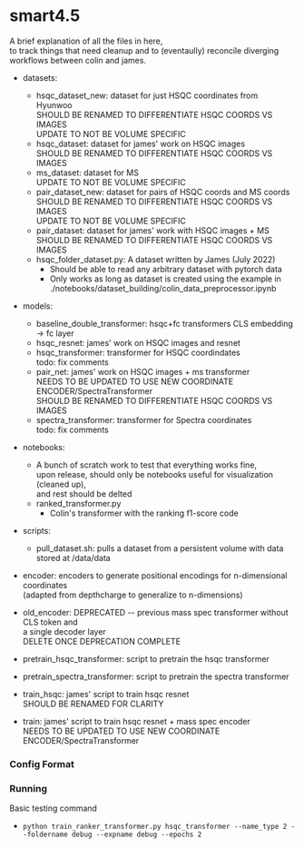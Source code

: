 # smart4.5

A brief explanation of all the files in here,  
to track things that need cleanup and to (eventaully) 
reconcile diverging workflows between colin and james.   

- datasets:
    - hsqc_dataset_new: dataset for just HSQC coordinates from Hyunwoo  
        SHOULD BE RENAMED TO DIFFERENTIATE HSQC COORDS VS IMAGES   
        UPDATE TO NOT BE VOLUME SPECIFIC  
    - hsqc_dataset: dataset for james' work on HSQC images  
        SHOULD BE RENAMED TO DIFFERENTIATE HSQC COORDS VS IMAGES     
    - ms_dataset: dataset for MS  
        UPDATE TO NOT BE VOLUME SPECIFIC  
    - pair_dataset_new: dataset for pairs of HSQC coords and MS coords  
        SHOULD BE RENAMED TO DIFFERENTIATE HSQC COORDS VS IMAGES     
        UPDATE TO NOT BE VOLUME SPECIFIC  
    - pair_dataset: dataset for james' work with HSQC images + MS  
        SHOULD BE RENAMED TO DIFFERENTIATE HSQC COORDS VS IMAGES   
    - hsqc_folder_dataset.py: A dataset written by James (July 2022)
        - Should be able to read any arbitrary dataset with pytorch data
        - Only works as long as dataset is created using the example in ./notebooks/dataset_building/colin_data_preprocessor.ipynb

- models:
    - baseline_double_transformer: hsqc+fc transformers CLS embedding -> fc layer
    - hsqc_resnet: james' work on HSQC images and resnet  
    - hsqc_transformer: transformer for HSQC coordindates  
        todo: fix comments
    - pair_net: james' work on HSQC images + ms transformer  
        NEEDS TO BE UPDATED TO USE NEW COORDINATE ENCODER/SpectraTransformer  
        SHOULD BE RENAMED TO DIFFERENTIATE HSQC COORDS VS IMAGES     
    - spectra_transformer: transformer for Spectra coordinates  
        todo: fix comments

- notebooks:
    - A bunch of scratch work to test that everything works fine,  
    upon release, should only be notebooks useful for visualization (cleaned up),  
    and rest should be delted  
    - ranked_transformer.py
        - Colin's transformer with the ranking f1-score code

- scripts:
    - pull_dataset.sh: pulls a dataset from a persistent volume with data stored at /data/data

- encoder: encoders to generate positional encodings for n-dimensional coordinates   
    (adapted from depthcharge to generalize to n-dimensions)  
- old_encoder: DEPRECATED -- previous mass spec transformer without CLS token and  
    a single decoder layer  
    DELETE ONCE DEPRECATION COMPLETE  
- pretrain_hsqc_transformer: script to pretrain the hsqc transformer
- pretrain_spectra_transformer: script to pretrain the spectra transformer
- train_hsqc: james' script to train hsqc resnet  
    SHOULD BE RENAMED FOR CLARITY  
- train: james' script to train hsqc resnet + mass spec encoder  
    NEEDS TO BE UPDATED TO USE NEW COORDINATE ENCODER/SpectraTransformer  

### Config Format


### Running
Basic testing command
- `python train_ranker_transformer.py hsqc_transformer --name_type 2 --foldername debug --expname debug --epochs 2`
